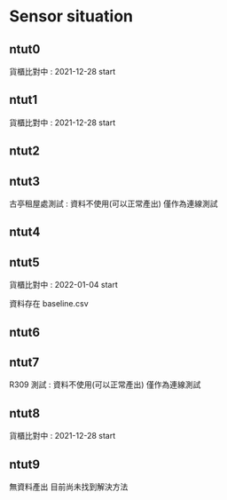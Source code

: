 # Sensor situation



## ntut0

貨櫃比對中 : 2021-12-28 start

## ntut1

貨櫃比對中 : 2021-12-28 start

## ntut2



## ntut3

古亭租屋處測試 : 資料不使用(可以正常產出) 僅作為連線測試

## ntut4



## ntut5

貨櫃比對中 : 2022-01-04 start

資料存在 baseline.csv

## ntut6



## ntut7

R309 測試 : 資料不使用(可以正常產出) 僅作為連線測試

## ntut8

貨櫃比對中 : 2021-12-28 start

## ntut9

無資料產出 目前尚未找到解決方法